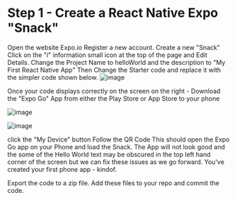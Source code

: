 # Step 1 - Create a React Native Expo "Snack"
Open the website Expo.io Register a new account.
Create a new "Snack" 
Click on the "i" information small icon at the top of the page and Edit Details. Change the Project Name to helloWorld and the description to "My First React Native App"
Then Change the Starter code and replace it with the simpler code shown below.
![image](https://github.com/user-attachments/assets/ce887abc-c2ed-424a-946a-46e366be99b1)

Once your code displays correctly on the screen on the right -
Download the "Expo Go" App from either the Play Store or App Store to your phone

![image](https://github.com/user-attachments/assets/9523b122-a27f-4e9d-b77b-9b87b1615dc8)

![image](https://github.com/user-attachments/assets/d5d62092-aa16-485a-9fc8-9874be7dd336)


click the "My Device" button
Follow the QR Code
This should open the Expo Go app on your Phone and load the Snack.
The App will not look good and the some of the Hello World text may be obscured in the top left hand corner of the screen but we can fix these issues as we go forward. You've created your first phone app - kindof.

Export the code to a zip file. Add these files to your repo and commit the code.
